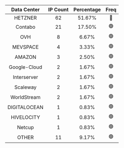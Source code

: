 | Data Center | IP Count | Percentage | Freq |
|:------------:|:--------:|:-----------:|:-----:|
| HETZNER | 62 | 51.67% | 🔴 |
| Contabo | 21 | 17.50% | 🟢 |
| OVH | 8 | 6.67% | 🟢 |
| MEVSPACE | 4 | 3.33% | 🟢 |
| AMAZON | 3 | 2.50% | 🟢 |
| Google-Cloud | 2 | 1.67% | 🟢 |
| Interserver | 2 | 1.67% | 🟢 |
| Scaleway | 2 | 1.67% | 🟢 |
| WorldStream | 2 | 1.67% | 🟢 |
| DIGITALOCEAN | 1 | 0.83% | 🟢 |
| HIVELOCITY | 1 | 0.83% | 🟢 |
| Netcup | 1 | 0.83% | 🟢 |
| OTHER | 11 | 9.17% | 🟢 |